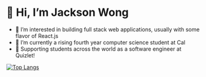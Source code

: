 # 👋 Hi, I’m Jackson Wong
- 👀 I’m interested in building full stack web applications, usually with some flavor of React.js
- 🌱 I’m currently a rising fourth year computer science student at Cal
- 🏫 Supporting students across the world as a software engineer at Quizlet!

<!---
wongjt22/wongjt22 is a ✨ special ✨ repository because its `README.md` (this file) appears on your GitHub profile.
You can click the Preview link to take a look at your changes.
--->
[![Top Langs](https://github-readme-stats.vercel.app/api/top-langs/?username=wongjt22&layout=compact&langs_count=20)](https://github.com/wongjt22/github-readme-stats)

